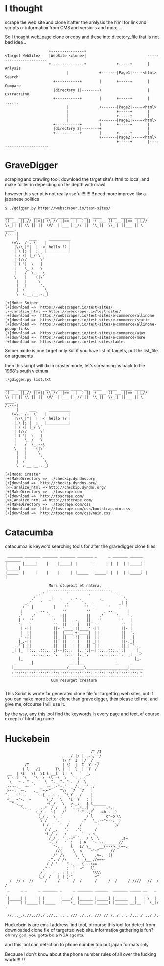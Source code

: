 
#   I thought 
  scrape the web site and clone it
  after the analysis the html for link and scripts or information from CMS and versions and more....
    
   So I thought web_page clone or copy and these into directory_file that is not bad idea...
    
```
                    +---------------+
<Target WebSite>    |WebSite <clone>|                            ------------------------
                    +---------------+              +-----+       |      Anlysis  
                            |              +-------|Page1|-----<html>   Search
                      +-----------+        |       +-----+       |      Compare
                      |directory 1|--------+                     |      ExtractLink
                      +-----------+        |       +-----+       |      ......
                            |              +-------|Page2|-----<html>
                            |                      +-----+       |
                            |                      +-----+       |
                            |              +-------|Page1|-----<html>
                      +-----------+        |       +-----+       |
                      |directory 2|--------+                     |
                      +-----------+        |       +-----+       |
                                           +-------|Page2|-----<html>
                                                   +-----+       |------------------------

```                                                               


# GraveDigger
  scraping and crawling tool.
  download the target site's html to local,
  and make folder in depending on the depth with crawl
  
  however this script is not really useful!!!!!!!!!!
  need more improve like a japanese politics
  
  
 ```
 $ ./gdigger.py https://webscraper.io/test-sites/                 
 
 ____  _____  ___  __ __ _____ _____ __  ____   ____  _____ _____
(( ___ ||_// ||=|| \\ // ||==  ||  ) || (( ___ (( ___ ||==  ||_//
 \\_|| || \\ || ||  \V/  ||___ ||_// ||  \\_||  \\_|| ||___ || \
 ____,
/.---|
`    |     ___      __________
    (=\.  /-. \`   |          |
     |\/\_|"|  |  <  hello ?? | 
     |_\ |;-|  ;   |__________|
     | / \| |_/ \`
     | )/\/      \`
     | ( '|  \   |
     |    \_ /   \
     |    /  \_.--\
     \    |    (|\`
      |   |     \
      |   |      '.
      |  /         \
      \  \.__.__.-._)
 
 [+]Mode: Sniper 
 [+]download =>  https://webscraper.io/test-sites/ 
 [>>]analize_html => https://webscraper.io/test-sites/ 
 [+]download =>  https://webscraper.io/test-sites/e-commerce/allinone 
 [+]download =>  https://webscraper.io/test-sites/e-commerce/static 
 [+]download =>  https://webscraper.io/test-sites/e-commerce/allinone-popup-links 
 [+]download =>  https://webscraper.io/test-sites/e-commerce/ajax 
 [+]download =>  https://webscraper.io/test-sites/e-commerce/more 
 [+]download =>  https://webscraper.io/test-sites/tables 
 
 ```
  Sniper mode is one target only
  But if you have list of targets, put the list_file on arguments
  
  then this script will do in craster mode, let's screaming as back to the 1968's south vietnum
  
 ```
 ./gdigger.py list.txt
 
 ____  _____  ___  __ __ _____ _____ __  ____   ____  _____ _____
(( ___ ||_// ||=|| \\ // ||==  ||  ) || (( ___ (( ___ ||==  ||_//
 \\_|| || \\ || ||  \V/  ||___ ||_// ||  \\_||  \\_|| ||___ || \
 ____,
/.---|
`    |     ___      __________
    (=\.  /-. \`   |          |
     |\/\_|"|  |  <  hello ?? | 
     |_\ |;-|  ;   |__________|
     | / \| |_/ \`
     | )/\/      \`
     | ( '|  \   |
     |    \_ /   \
     |    /  \_.--\
     \    |    (|\`
      |   |     \
      |   |      '.
      |  /         \
      \  \.__.__.-._)
 
 [+]Mode: Craster 
 [+]MakeDirectory =>  ./checkip.dyndns.org 
 [+]download =>  http://checkip.dyndns.org/ 
 [>>]analize_html => http://checkip.dyndns.org/ 
 [+]MakeDirectory =>  ./toscrape.com 
 [+]download =>  http://toscrape.com/ 
 [>>]analize_html => http://toscrape.com/ 
 [+]MakeDirectory =>  ./toscrape.com/css 
 [+]download =>  http://toscrape.com/css/bootstrap.min.css 
 [+]download =>  http://toscrape.com/css/main.css 
 
 ```
 
 
 
 # Catacumba
 
 catacumba is keyword searching tools for after the gravedigger clone files.
 
 ```
  _______ _______ _______ _______ _______ _     _ _______ ______  _______
 |       |_____|    |    |_____| |       |     | |  |  | |_____] |_____|
 |_____  |     |    |    |     | |_____  |_____| |  |  | |_____] |     |
                    
                     Mors stupebit et natura,
                   _.----------------------------._
               _.-'          '-        .           '-._
             .'      _|   .    . - .        ._         '.
          _.'    '           .'     '.               _| |
         /  _|        _|    ''       ''  |_     '    .  '.
        |      . -- .      ''         ''      . -- .     |
       .'    .'      '.   -||         ||    .'      '.   '.
       | '  ''        ''   ||   .-.   ||_  ''        ''   |
       '.  ''          ''  ||   | |   ||  ''          ''  |
        | -||          ||- '____|!|____' -||          ||- |
        |  ||          ||  |____-+-____|  ||          ||  '.
       .' -||          ||_ ||   |!|   ||  ||          ||  _|
       |_.-||          ||  ||   | |   || _||          ||-._|
    _.-' |_||          ||  ||   | |   ||  ||          ||_| '-._
    _| |_  |:;;.,::;,.';|--|:;;.| |,.';|--|:;;.,::;,.';|     |_
             :;;.,::;,.';   :;;.| |,.';    :;;.,::;,.';  _|   -'
       |_                       | |                         |_.
     _      _|                __|_|__              |_     _
    |________________________/_______\___________________|______
    ,:.,:.,:.,:.,:.,:.,:.,:.,:.,:.,:.,:.,:.,:.,:.,:.,:.,:.,:.,:.
    ------------------------------------------------------------
                      Cum resurget creatura
                      
```

This Script is wrote for generated clone file for targetting web sites.
but if you can make more better clone than grave digger, then please tell me, and give me, 
ofcourse I will use it.

by the way, any this tool find the keywords in every page and text,
of course except of html tag name



# Huckebein

```
                                       /T /I
                              / |/ | .-~/  /
                          T\ Y  I  |/  /  _
         /T               | \I  |  I  Y.-~/
        I l   /I       T\ |  |  l  |  T  /
 __  | \l   \l  \I l __l  l   \   `  _. |
 \ ~-l  `\   `\  \  \\ ~\  \   `. .-~   |
  \   ~-. "-.  `  \  ^._ ^. "-.  /  \   |
.--~-._  ~-  `  _  ~-_.-"-." ._ /._ ." ./
 >--.  ~-.   ._  ~>-"    "\\   7   7   ]
^.___~"--._    ~-{  .-~ .  `\ Y . /    |
 <__ ~"-.  ~       /_/   \   \I  Y   : |
   ^-.__           ~(_/   \   >._:   | l______
       ^--.,___.-~"  /_/   !  `-.~"--l_ /     ~"-.
              (_/ .  ~(   /'     "~"--,Y   -=b-. _)
               (_/ .  \  :           / l      c"~o \\
                \ /    `.    .     .^   \_.-~"~--.  )
                 (_/ .   `  /     /       !       )/
                  / / _.   '.   .':      /        '
                  ~(_/ .   /    _  `  .-<_
                    /_/ . ' .-~" `.  / \  \          ,z=.
                    ~( /   '  :   | K   "-.~-.______//
                      "-,.    l   I/ \_    __{--->._(==.
                       //(     \  <    ~"~"     //
                      /' /\     \  \     ,v=.  ((
                    .^. / /\     "  }__ //===-  `
                   / / ' '  "-.,__ {---(==-
                 .^ '       :  T  ~"   ll       
                / .  .  . : | :!        \\\\
               (_/  /   | | j-"          ~^   
  /  // /  //     /     /      /  /      /     /  /     / ////   //  / /
 _     _ _     _ _______ _     _ _______ ______  _______ _____ __   _  ,
 |_____| |     | |       |____/  |______ |_____] |______   |   | \  |
 |     | |_____| |_____  |    \_ |______ |_____] |______ __|__ |  \_|/  ,    
                    
 //..._././/..//./ .//.. .. . /// ./../../// // /../.. . /..../ ../ /.
 ```
 Huckebein is are email address find tool, ofcourse this tool for detect from downloaded clone file of targetted web site.
 information gathering is fun? oh my god, you gotta be a NSA agents.
 
 and this tool can detection to phone number too but japan formats only
 
 Because I don't know about the phone number rules of all over the fucking world!!!!!!!
 
 




 
